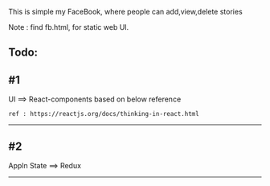 

This is simple my FaceBook, where people can add,view,delete stories

Note : find fb.html, for static web UI.


Todo:
---------

#1
----------------------------------------------------------------
UI          ==> React-components  based on below reference

    ref : https://reactjs.org/docs/thinking-in-react.html

----------------------------------------------------------------    
#2
----------------------------------------------------------------
Appln State ==> Redux

----------------------------------------------------------------



